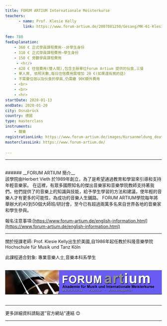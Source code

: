```yaml
---
title: FORUM ARTIUM Internationale Meisterkurse
teachers:
      - name: Prof. Klesie Kelly
        link: https://www.forum-artium.de/2007081250/Gesang/MK-61-Klesie-Kelly.html

fee: 780
feeExplanation: 
    - 360 € 正式學員課程費用--非學生身份
    - 310 € 正式學員課程費用—學生身份
    - 150 € 旁聽學員課程費用
     - <hr/>
    - 420 € 住宿費用(雙人間),包含主辦單位Forum Artium 提供的伙食,三餐
    - 單人房, 依照天數,每日住宿費用需增加 20 €(如果還有房的話) 
    - 不需要住宿以及伙食的學員,仍需繳 90€額外費用 
    - <br>
    - <br>
    - <hr>
startDate: 2020-01-13
endDate: 2020-01-20
city: Osnabrück
country: 德國
type: masterclass
instruments:
    - 聲樂
registrationLink: https://www.forum-artium.de/images/Kursanmeldung_deutsch.pdf
masterclassLink: https://www.forum-artium.de/                                        
   
---
```

<hr>
<br>
###### __FORUM ARTIUM 簡介__<br>
該學院由Herbert Vieth 於1989年創立，為了是希望通過教育和學習來引導和支持年輕音樂家。
在這裡，有眾多國際知名的傑出音樂家和音樂學院教師支持著我們，他們提供了的音樂上的知識與技能，給予學生學習的方法和建議，使年輕的音樂人才有更多的可能性，為成功的音樂人生鋪路。
FORUM ARTIUM學院每年將舉辦大約40到50個大師班/研討會，至今已有超過兩萬多名來自世界各地的音樂家和學生參與。


報名注意事項:[https://www.forum-artium.de/english-information.html](https://www.forum-artium.de/english-information.html)<br>

<hr/>
關於授課老師: Prof. Klesie Kelly出生於美國,自1986年起任教於科隆音樂學院 Hochschule für Musik und Tanz Köln <br>

此課程適合對象: 專業音樂人士,音樂本科系學生
<br>
<br>



<img src="../assets/img/Forum-pic.png" class="img-fluid" alt="Image for Forum Artium">
<br>
<br>
<hr>

更多詳細資料請點選"官方網站"連結 😊
<hr/>
